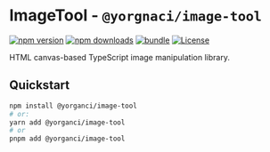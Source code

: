 # ImageTool - `@yorgnaci/image-tool`

[![npm version][npm-version-src]][npm-version-href]
[![npm downloads][npm-downloads-src]][npm-downloads-href]
[![bundle][bundle-src]][bundle-href]
[![License][license-src]][license-href]

HTML canvas-based TypeScript image manipulation library.

## Quickstart

```sh
npm install @yorganci/image-tool
# or:
yarn add @yorganci/image-tool
# or
pnpm add @yorganci/image-tool
```

[npm-version-src]: https://img.shields.io/npm/v/@yorganci/image-tool?style=for-the-badge&logo=git&label=release
[npm-version-href]: https://npmjs.com/package/@yorganci/image-tool
[npm-downloads-src]: https://img.shields.io/npm/dm/@yorganci/image-tool?style=for-the-badge&logo=npm
[npm-downloads-href]: https://npmjs.com/package/@yorganci/image-tool
[bundle-src]: https://img.shields.io/bundlephobia/minzip/@yorganci/image-tool?style=for-the-badge
[bundle-href]: https://bundlephobia.com/result?p=%40yorganci%image-tool
[license-src]: https://img.shields.io/github/license/atahanyorganci/image-tool.svg?style=for-the-badge
[license-href]: https://github.com/atahanyorganci/image-tool/blob/main/LICENSE
